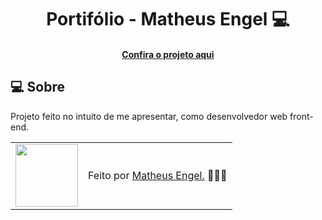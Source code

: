 <h1 align="center">Portifólio - Matheus Engel 💻</h1>


<h4 align="center"><a href="https://lucyanovidio.vercel.app">Confira o projeto aqui</a></h4>

## 💻 Sobre

Projeto feito no intuito de me apresentar, como desenvolvedor web front-end.

<table>
  <tr>
    <td>
      <img src="https://github.com/engelzz.png" width="100px" />
    </td>
    <td>
      Feito por <a href="https://github.com/engelzz">Matheus Engel.</a> 🙋🏿‍♂️
    </td>
  </tr>
</table>

